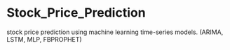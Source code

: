 # Stock_Price_Prediction
stock price prediction using machine learning time-series models. (ARIMA, LSTM, MLP, FBPROPHET)
